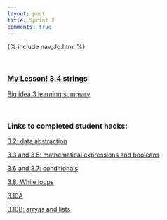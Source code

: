 ```yaml
---
layout: post
title: Sprint 2
comments: true
---
```

{% include nav_Jo.html %}

<br>

### <a href="https://nighthawkcoders.github.io/portfolio_2025/csp/big-idea/p4/3-4">My Lesson! 3.4 strings</a>


<a href = "https://joannahu123.github.io/Jo/2024/10/16/learning_summary.html">Big idea 3 learning summary</a>

<br>

### Links to completed student hacks:

<a href="https://joannahu123.github.io/Jo/2024/10/16/data_abstraction_IPYNB_2_.html">3.2: data abstraction</a>

<a href="https://joannahu123.github.io/Jo/2024/10/04/completeingHacks_IPYNB_2_.html">3.3 and 3.5: mathematical expressions and booleans</a>

<a href="https://joannahu123.github.io/Jo/2024/10/15/conditionals_IPYNB_2_.html">3.6 and 3.7: conditionals</a>

<a href="https://joannahu123.github.io/Jo/2024/10/14/loops_IPYNB_2_.html">3.8: While loops</a>

<a href="https://joannahu123.github.io/Jo/2024/10/16/lists_part_two_IPYNB_2_.html">3.10A</a>

<a href="https://joannahu123.github.io/Jo/2024/10/15/arrays2_IPYNB_2_.html">3.10B: arryas and lists</a>
